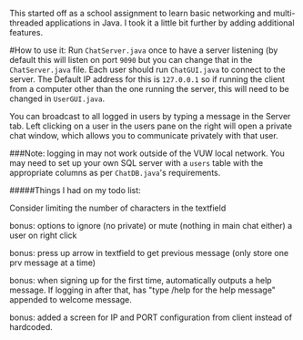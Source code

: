 This started off as a school assignment to learn basic networking and multi-threaded applications in Java. I took it a little bit further by adding additional features.

#How to use it:
Run `ChatServer.java` once to have a server listening (by default this will listen on port `9090` but you can change that in the `ChatServer.java` file.
Each user should run `ChatGUI.java` to connect to the server. The Default IP address for this is `127.0.0.1` so if running the client from a computer other than the one running the server, this will need to be changed in `UserGUI.java`.

You can broadcast to all logged in users by typing a message in the Server tab. Left clicking on a user in the users pane on the right will open a private chat window, which allows you to communicate privately with that user.

###Note: logging in may not work outside of the VUW local network. You may need to set up your own SQL server with a `users` table with the appropriate columns as per `ChatDB.java`'s requirements.



#####Things I had on my todo list:

Consider limiting the number of characters in the textfield

bonus: options to ignore (no private) or mute (nothing in main chat either) a user on right click

bonus: press up arrow in textfield to get previous message (only store one prv message at a time)

bonus: when signing up for the first time, automatically outputs a help message. If logging in after that,
	has "type /help for the help message" appended to welcome message. 
	
bonus: added a screen for IP and PORT configuration from client instead of hardcoded.